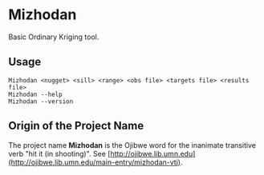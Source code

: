 # Mizhodan
Basic Ordinary Kriging tool.

## Usage
   `Mizhodan <nugget> <sill> <range> <obs file> <targets file> <results file>`  
   `Mizhodan --help`  
   `Mizhodan --version`  

## Origin of the Project Name
The project name __Mizhodan__ is the Ojibwe word for the inanimate transitive verb "hit it (in shooting)". See [http://ojibwe.lib.umn.edu](http://ojibwe.lib.umn.edu/main-entry/mizhodan-vti).
